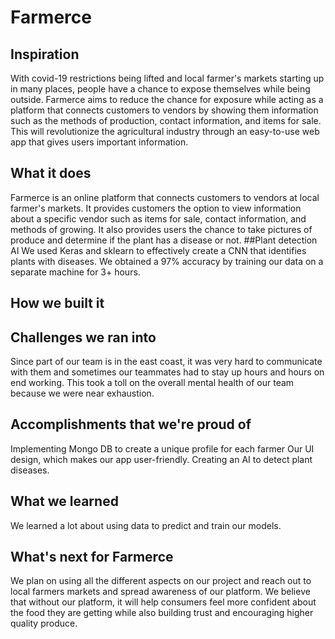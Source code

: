 # Farmerce

## Inspiration

With covid-19 restrictions being lifted and local farmer's markets starting up in many places, people have a chance to expose themselves while being outside. Farmerce aims to reduce the chance for exposure while acting as a platform that connects customers to vendors by showing them information such as the methods of production, contact information, and items for sale. This will revolutionize the agricultural industry through an easy-to-use web app that gives users important information.

## What it does

Farmerce is an online platform that connects customers to vendors at local farmer's markets. It provides customers the option to view information about a specific vendor such as items for sale, contact information, and methods of growing. It also provides users the chance to take pictures of produce and determine if the plant has a disease or not. 
 ##Plant detection AI
We used Keras and sklearn to effectively create a CNN that identifies plants with diseases. We obtained a 97% accuracy by training our data on a separate machine for 3+ hours.

## How we built it

## Challenges we ran into
Since part of our team is in the east coast, it was very hard to communicate with them and sometimes our teammates had to stay up hours and hours on end working. This took a toll on the overall mental health of our team because we were near exhaustion. 

## Accomplishments that we're proud of
Implementing Mongo DB to create a unique profile for each farmer
Our UI design, which makes our app user-friendly.
Creating an AI to detect plant diseases.


## What we learned
We learned a lot about using data to predict and train our models.

## What's next for Farmerce

We plan on using all the different aspects on our project and reach out to local farmers markets and spread awareness of our platform. We believe that without our platform, it will help consumers feel more confident about the food they are getting while also building trust and encouraging higher quality produce.
